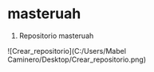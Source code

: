 # masteruah

1.	Repositorio masteruah 


![Crear_repositorio](C:/Users/Mabel Caminero/Desktop/Crear_repositorio.png)







